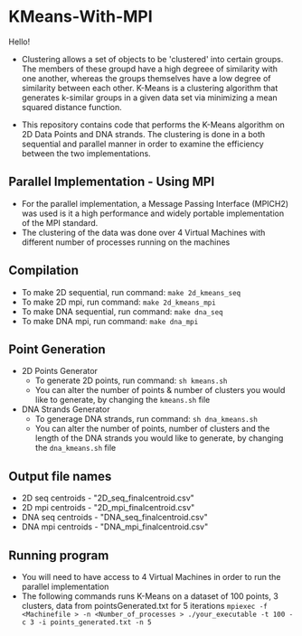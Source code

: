 # KMeans-With-MPI

Hello!

- Clustering allows a set of objects to be 'clustered' into certain groups. The members of these groupd have a high degreee of similarity with one another, whereas the groups themselves have a low degree of similarity between each other. K-Means is a clustering algorithm that generates k-similar groups in a given data set via minimizing a mean squared distance function.

- This repository contains code that performs the K-Means algorithm on 2D Data Points and DNA strands. The clustering is done in a both sequential and parallel manner in order to examine the efficiency between the two implementations. 

## Parallel Implementation - Using MPI
- For the parallel implementation, a Message Passing Interface (MPICH2) was used is it a high performance and widely
portable implementation of the MPI standard.
- The clustering of the data was done over 4 Virtual Machines with different number of processes running on the machines


Compilation
-----------
- To make 2D sequential, run command: ```make 2d_kmeans_seq```
- To make 2D mpi, run command: ```make 2d_kmeans_mpi```
- To make DNA sequential, run command: ```make dna_seq```
- To make DNA mpi, run command: ```make dna_mpi```

Point Generation
----------------
- 2D Points Generator
	- To generate 2D points, run command: ```sh kmeans.sh```
	- You can alter the number of points & number of clusters you would like to generate, by changing the ```kmeans.sh``` file
- DNA Strands Generator
	- To generage DNA strands, run command: ```sh dna_kmeans.sh```
	- You can alter the number of points, number of clusters and the length of the DNA strands you would like to generate, by changing the ```dna_kmeans.sh``` file


Output file names 
-----------------
- 2D seq centroids - "2D_seq_finalcentroid.csv"
- 2D mpi centroids - "2D_mpi_finalcentroid.csv"
- DNA seq centroids - "DNA_seq_finalcentroid.csv"
- DNA mpi centroids - "DNA_mpi_finalcentroid.csv"

Running program
---------------
- You will need to have access to 4 Virtual Machines in order to run the parallel implementation
- The following commands runs K-Means on a dataset of 100 points, 3 clusters, data from pointsGenerated.txt for 5 iterations
```mpiexec -f <Machinefile > -n <Number_of_processes > ./your_executable -t 100 -c 3 -i points_generated.txt -n 5```



